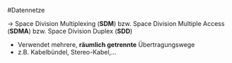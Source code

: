 #Datennetze 

-> Space Division Multiplexing (**SDM**) bzw. Space Division Multiple Access (**SDMA**) bzw. Space Division Duplex (**SDD**)

- Verwendet mehrere, **räumlich getrennte** Übertragungswege
- z.B. Kabelbündel, Stereo-Kabel,...